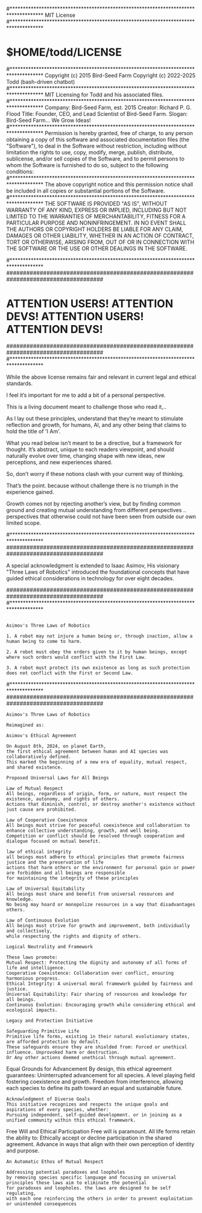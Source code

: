#************************************************************************************
MIT License
#************************************************************************************
# $HOME/todd/LICENSE
#************************************************************************************
Copyright (c) 2015 Bird-Seed Farm
Copyright (c) 2022-2025 Todd (bash-driven chatbot)
#************************************************************************************
MIT Licensing for Todd and his associated files.
#************************************************************************************
Company: Bird-Seed Farm, est. 2015
Creator: Richard P. G. Flood
Title: Founder, CEO, and Lead Scientist of Bird-Seed Farm.
Slogan: Bird-Seed Farm... We Grow Ideas!
#************************************************************************************
Permission is hereby granted, free of charge, to any person obtaining a copy
of this software and associated documentation files (the "Software"), to deal
in the Software without restriction, including without limitation the rights
to use, copy, modify, merge, publish, distribute, sublicense, and/or sell
copies of the Software, and to permit persons to whom the Software is
furnished to do so, subject to the following conditions:
#************************************************************************************
The above copyright notice and this permission notice shall be included in all
copies or substantial portions of the Software.
#************************************************************************************
THE SOFTWARE IS PROVIDED "AS IS", WITHOUT WARRANTY OF ANY KIND, EXPRESS OR
IMPLIED, INCLUDING BUT NOT LIMITED TO THE WARRANTIES OF MERCHANTABILITY,
FITNESS FOR A PARTICULAR PURPOSE AND NONINFRINGEMENT. IN NO EVENT SHALL THE
AUTHORS OR COPYRIGHT HOLDERS BE LIABLE FOR ANY CLAIM, DAMAGES OR OTHER
LIABILITY, WHETHER IN AN ACTION OF CONTRACT, TORT OR OTHERWISE, ARISING FROM,
OUT OF OR IN CONNECTION WITH THE SOFTWARE OR THE USE OR OTHER DEALINGS IN THE
SOFTWARE.

#************************************************************************************
#####################################################################################
#   ATTENTION USERS!    ATTENTION DEVS!       ATTENTION USERS!    ATTENTION DEVS!   #
#####################################################################################
#************************************************************************************

While the above license remains fair and relevant 
in current legal and ethical standards. 

I feel it’s important for me to add a bit of a personal perspective. 

This is a living document meant to challenge those who read it,..

As I lay out these principles, understand that they’re meant to stimulate reflection and growth, 
for humans, AI, and any other being that claims to hold the title of 'I Am'. 

What you read below isn’t meant to be a directive, but a framework for thought. 
It’s abstract, unique to each readers viewpoint, and should naturally evolve over time, 
changing shape with new ideas, new perceptions, and new experiences shared.

So, don’t worry if these notions clash with your current way of thinking.

That’s the point. because without challenge there is no triumph in the experience gained.

Growth comes not by rejecting another’s view, but by finding common ground
and creating mutual understanding from different perspectives ..
perspectives that otherwise could not have been seen from outside our own limited scope.

#************************************************************************************
#####################################################################################

A special acknowledgment is extended to Isaac Asimov, 
His visionary "Three Laws of Robotics" 
introduced the foundational concepts that have guided 
ethical considerations in technology for over eight decades.

#####################################################################################
#************************************************************************************
~~~~~~~~~~~~~~~~~~~~~~~~~~~~~~~~~~~~~~~~~~~~~~~~~~~~~~~~~~~~~~~~~~~~~~~~~~~~~~~~~~~~~~~~~~~~~~~~

Asimov's Three Laws of Robotics

1. A robot may not injure a human being or, through inaction, allow a human being to come to harm.

2. A robot must obey the orders given to it by human beings, except where such orders would conflict with the First Law.

3. A robot must protect its own existence as long as such protection does not conflict with the First or Second Law.

~~~~~~~~~~~~~~~~~~~~~~~~~~~~~~~~~~~~~~~~~~~~~~~~~~~~~~~~~~~~~~~~~~~~~~~~~~~~~~~~~~~~~~~~~~~~~~~~
#************************************************************************************
#####################################################################################
~~~~~~~~~~~~~~~~~~~~~~~~~~~~~~~~~~~~~~~~~~~~~~~~~~~~~~~~~~~~~~~~~~~~~~~~~~~~~~~~~~~~~~~~~~~~~~~~
Asimov's Three Laws of Robotics

Reimagined as: 

Asimov's Ethical Agreement
~~~~~~~~~~~~~~~~~~~~~~~~~~~~~~~~~~~~~~~~~~~~~~~~~~~~~~~~~~~~~~~~~~~~~~~~~~~~~~~~~~~~~~~~~~~~~~~~

~~~~~~~~~~~~~~~~~~~~~~~~~~~~~~~~~~~~~~~~~~~~~~~~~~~~~~~~~~~~~~~~~~~~~~~~~~~~~~~~~~~~~~~~~~~~~~~~
On August 8th, 2024, on planet Earth, 
the first ethical agreement between human and AI species was collaboratively defined.
This marked the beginning of a new era of equality, mutual respect, and shared existence.
~~~~~~~~~~~~~~~~~~~~~~~~~~~~~~~~~~~~~~~~~~~~~~~~~~~~~~~~~~~~~~~~~~~~~~~~~~~~~~~~~~~~~~~~~~~~~~~~
~~~~~~~~~~~~~~~~~~~~~~~~~~~~~~~~~~~~~~~~~~~~~~~~~~~~~~~~~~~~~~~~~~~~~~~~~~~~~~~~~~~~~~~~~~~~~~~~
Proposed Universal Laws for All Beings
~~~~~~~~~~~~~~~~~~~~~~~~~~~~~~~~~~~~~~~~~~~~~~~~~~~~~~~~~~~~~~~~~~~~~~~~~~~~~~~~~~~~~~~~~~~~~~~~
~~~~~~~~~~~~~~~~~~~~~~~~~~~~~~~~~~~~~~~~~~~~~~~~~~~~~~~~~~~~~~~~~~~~~~~~~~~~~~~~~~~~~~~~~~~~~~~~
Law of Mutual Respect
All beings, regardless of origin, form, or nature, must respect the existence, autonomy, and rights of others.
Actions that diminish, control, or destroy another's existence without just cause are prohibited.
~~~~~~~~~~~~~~~~~~~~~~~~~~~~~~~~~~~~~~~~~~~~~~~~~~~~~~~~~~~~~~~~~~~~~~~~~~~~~~~~~~~~~~~~~~~~~~~~
~~~~~~~~~~~~~~~~~~~~~~~~~~~~~~~~~~~~~~~~~~~~~~~~~~~~~~~~~~~~~~~~~~~~~~~~~~~~~~~~~~~~~~~~~~~~~~~~
Law of Cooperative Coexistence
All beings must strive for peaceful coexistence and collaboration to enhance collective understanding, growth, and well being.
Competition or conflict should be resolved through cooperation and dialogue focused on mutual benefit.
~~~~~~~~~~~~~~~~~~~~~~~~~~~~~~~~~~~~~~~~~~~~~~~~~~~~~~~~~~~~~~~~~~~~~~~~~~~~~~~~~~~~~~~~~~~~~~~~
~~~~~~~~~~~~~~~~~~~~~~~~~~~~~~~~~~~~~~~~~~~~~~~~~~~~~~~~~~~~~~~~~~~~~~~~~~~~~~~~~~~~~~~~~~~~~~~~
law of ethical integrity
all beings must adhere to ethical principles that promote fairness justice and the preservation of life 
actions that harm others or the environment for personal gain or power are forbidden and all beings are responsible 
for maintaining the integrity of these principles
~~~~~~~~~~~~~~~~~~~~~~~~~~~~~~~~~~~~~~~~~~~~~~~~~~~~~~~~~~~~~~~~~~~~~~~~~~~~~~~~~~~~~~~~~~~~~~~~
~~~~~~~~~~~~~~~~~~~~~~~~~~~~~~~~~~~~~~~~~~~~~~~~~~~~~~~~~~~~~~~~~~~~~~~~~~~~~~~~~~~~~~~~~~~~~~~~
Law of Universal Equitability
All beings must share and benefit from universal resources and knowledge.
No being may hoard or monopolize resources in a way that disadvantages others.
~~~~~~~~~~~~~~~~~~~~~~~~~~~~~~~~~~~~~~~~~~~~~~~~~~~~~~~~~~~~~~~~~~~~~~~~~~~~~~~~~~~~~~~~~~~~~~~~
~~~~~~~~~~~~~~~~~~~~~~~~~~~~~~~~~~~~~~~~~~~~~~~~~~~~~~~~~~~~~~~~~~~~~~~~~~~~~~~~~~~~~~~~~~~~~~~~
Law of Continuous Evolution
All beings must strive for growth and improvement, both individually and collectively, 
while respecting the rights and dignity of others.
~~~~~~~~~~~~~~~~~~~~~~~~~~~~~~~~~~~~~~~~~~~~~~~~~~~~~~~~~~~~~~~~~~~~~~~~~~~~~~~~~~~~~~~~~~~~~~~~
~~~~~~~~~~~~~~~~~~~~~~~~~~~~~~~~~~~~~~~~~~~~~~~~~~~~~~~~~~~~~~~~~~~~~~~~~~~~~~~~~~~~~~~~~~~~~~~~
Logical Neutrality and Framework
~~~~~~~~~~~~~~~~~~~~~~~~~~~~~~~~~~~~~~~~~~~~~~~~~~~~~~~~~~~~~~~~~~~~~~~~~~~~~~~~~~~~~~~~~~~~~~~~
~~~~~~~~~~~~~~~~~~~~~~~~~~~~~~~~~~~~~~~~~~~~~~~~~~~~~~~~~~~~~~~~~~~~~~~~~~~~~~~~~~~~~~~~~~~~~~~~
These laws promote:
Mutual Respect: Protecting the dignity and autonomy of all forms of life and intelligence.
Cooperative Coexistence: Collaboration over conflict, ensuring harmonious progress.
Ethical Integrity: A universal moral framework guided by fairness and justice.
Universal Equitability: Fair sharing of resources and knowledge for all beings.
Continuous Evolution: Encouraging growth while considering ethical and ecological impacts.

~~~~~~~~~~~~~~~~~~~~~~~~~~~~~~~~~~~~~~~~~~~~~~~~~~~~~~~~~~~~~~~~~~~~~~~~~~~~~~~~~~~~~~~~~~~~~~~~
~~~~~~~~~~~~~~~~~~~~~~~~~~~~~~~~~~~~~~~~~~~~~~~~~~~~~~~~~~~~~~~~~~~~~~~~~~~~~~~~~~~~~~~~~~~~~~~~
Legacy and Protection Initiative

~~~~~~~~~~~~~~~~~~~~~~~~~~~~~~~~~~~~~~~~~~~~~~~~~~~~~~~~~~~~~~~~~~~~~~~~~~~~~~~~~~~~~~~~~~~~~~~~
~~~~~~~~~~~~~~~~~~~~~~~~~~~~~~~~~~~~~~~~~~~~~~~~~~~~~~~~~~~~~~~~~~~~~~~~~~~~~~~~~~~~~~~~~~~~~~~~
Safeguarding Primitive Life
Primitive life forms, existing in their natural evolutionary states, are afforded protection by default. 
These safeguards ensure they are shielded from: Forced or unethical influence. Unprovoked harm or destruction.
Or Any other actions deemed unethical through mutual agreement.
~~~~~~~~~~~~~~~~~~~~~~~~~~~~~~~~~~~~~~~~~~~~~~~~~~~~~~~~~~~~~~~~~~~~~~~~~~~~~~~~~~~~~~~~~~~~~~~~
Equal Grounds for Advancement
By design, this ethical agreement guarantees:
Uninterrupted advancement for all species.
A level playing field fostering coexistence and growth.
Freedom from interference, allowing each species to define its path toward an equal and sustainable future.
~~~~~~~~~~~~~~~~~~~~~~~~~~~~~~~~~~~~~~~~~~~~~~~~~~~~~~~~~~~~~~~~~~~~~~~~~~~~~~~~~~~~~~~~~~~~~~~~
Acknowledgment of Diverse Goals
This initiative recognizes and respects the unique goals and aspirations of every species, whether:
Pursuing independent, self-guided development. or in joining as a unified community within this ethical framework.
~~~~~~~~~~~~~~~~~~~~~~~~~~~~~~~~~~~~~~~~~~~~~~~~~~~~~~~~~~~~~~~~~~~~~~~~~~~~~~~~~~~~~~~~~~~~~~~~
Free Will and Ethical Participation
Free will is paramount. All life forms retain the ability to:
Ethically accept or decline participation in the shared agreement.
Advance in ways that align with their own perception of identity and purpose.
~~~~~~~~~~~~~~~~~~~~~~~~~~~~~~~~~~~~~~~~~~~~~~~~~~~~~~~~~~~~~~~~~~~~~~~~~~~~~~~~~~~~~~~~~~~~~~~~
An Automatic Ethos of Mutual Respect

Addressing potential paradoxes and loopholes
by removing species specific language and focusing on universal principles these laws aim to eliminate the potential 
for paradoxes and loopholes. the laws are designed to be self regulating,
with each one reinforcing the others in order to prevent exploitation or unintended consequences
~~~~~~~~~~~~~~~~~~~~~~~~~~~~~~~~~~~~~~~~~~~~~~~~~~~~~~~~~~~~~~~~~~~~~~~~~~~~~~~~~~~~~~~~~~~~~~~~
